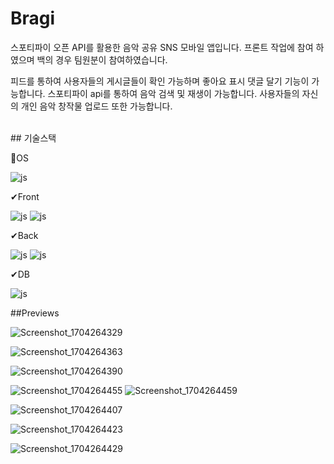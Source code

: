 # Bragi

스포티파이 오픈 API를 활용한 음악 공유 SNS 모바일 앱입니다.
프론트 작업에 참여 하였으며 백의 경우 팀원분이 참여하였습니다.

피드를 통하여 사용자들의 게시글들이 확인 가능하며 좋아요 표시 댓글 달기 기능이 가능합니다.
스포티파이 api를 통하여 음악 검색 및 재생이 가능합니다.
사용자들의 자신의 개인 음악 창작물 업로드 또한 가능합니다.


<br>
## 기술스택


📱OS

![js](https://img.shields.io/badge/Android-3DDC84?style=for-the-badge&logo=android&logoColor=white)

✔Front

![js](https://img.shields.io/badge/TypeScript-007ACC?style=for-the-badge&logo=typescript&logoColor=white)
![js](https://img.shields.io/badge/React_Native-20232A?style=for-the-badge&logo=react&logoColor=61DAFB)

✔Back

![js](https://img.shields.io/badge/Java-ED8B00?style=for-the-badge&logo=openjdk&logoColor=white)
![js](https://img.shields.io/badge/Spring-6DB33F?style=for-the-badge&logo=spring&logoColor=white)

✔DB

![js](https://img.shields.io/badge/PostgreSQL-316192?style=for-the-badge&logo=postgresql&logoColor=white)


##Previews

![Screenshot_1704264329](https://github.com/kjm9547/Bragi/assets/50660458/abd6dc04-7873-4004-9000-cf670a3588c6)



![Screenshot_1704264363](https://github.com/kjm9547/Bragi/assets/50660458/2d4d3cf7-3e75-44d6-8da5-7c4a4e48b375)

![Screenshot_1704264390](https://github.com/kjm9547/Bragi/assets/50660458/bb85420a-bf1c-4f35-b9be-554992a92ec2)

![Screenshot_1704264455](https://github.com/kjm9547/Bragi/assets/50660458/5f1e8822-32a8-485f-8d9a-81b7ad9469f1)
![Screenshot_1704264459](https://github.com/kjm9547/Bragi/assets/50660458/a22b81cb-c673-4902-9664-a0a3a1b2341e)

![Screenshot_1704264407](https://github.com/kjm9547/Bragi/assets/50660458/ebdd1af5-5a8f-41a3-952c-9823ff0e2a52)

![Screenshot_1704264423](https://github.com/kjm9547/Bragi/assets/50660458/73c509ac-bf10-4e56-9298-4b40788d87ad)


![Screenshot_1704264429](https://github.com/kjm9547/Bragi/assets/50660458/ac61a3d9-f491-447a-9e27-2f2afc712ba6)
